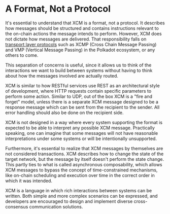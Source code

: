 # A Format, Not a Protocol

It's essential to understand that XCM is a format, not a protocol.
It describes how messages should be structured and contains instructions relevant to the on-chain actions the message intends to perform.
However, XCM does not dictate how messages are delivered.
That responsibility falls on [transport layer protocols](../transport_protocols/index.md) such as XCMP (Cross Chain Message Passing) and VMP (Vertical Message Passing) in the Polkadot ecosystem, or any others to come.

This separation of concerns is useful, since it allows us to think of the interactions we want to build between systems without having to think about how the messages involved are actually routed.

XCM is similar to how RESTful services use REST as an architectural style of development, where HTTP requests contain specific parameters to perform some action.
Similar to UDP, out of the box XCM is a "fire and forget" model, unless there is a separate XCM message designed to be a response message which can be sent from the recipient to the sender. All error handling should also be done on the recipient side.

XCM is not designed in a way where every system supporting the format is expected to be able to interpret any possible XCM message. Practically speaking, one can imagine that some messages will not have reasonable interpretations under some systems or will be intentionally unsupported.

Furthermore, it's essential to realize that XCM messages by themselves are not considered transactions. XCM describes how to change the state of the target network, but the message by itself doesn't perform the state change.
This partly ties to what is called asynchronous composability, which allows XCM messages to bypass the concept of time-constrained mechanisms, like on-chain scheduling and execution over time in the correct order in which it was intended.

XCM is a language in which rich interactions between systems can be written.
Both simple and more complex scenarios can be expressed, and developers are encouraged to design and implement diverse cross-consensus communication solutions.
